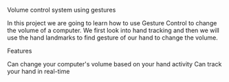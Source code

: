 Volume control system using gestures

In this project we are going to learn how to use Gesture Control to change the volume of a computer. We first look into hand tracking and then we will use the hand landmarks to find gesture of our hand to change the volume.

Features

Can change your computer's volume based on your hand activity
Can track your hand in real-time
